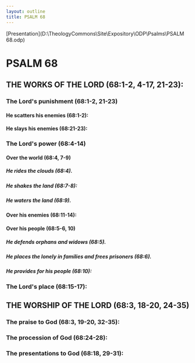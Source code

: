 ```yaml
---
layout: outline
title: PSALM 68
---
```

[Presentation](D:\TheologyCommons\Site\Expository\ODP\Psalms\PSALM 68.odp)
# PSALM 68 
## THE WORKS OF THE LORD (68:1-2, 4-17, 21-23): 
###  The Lord\'s punishment (68:1-2, 21-23) 
####  He scatters his enemies (68:1-2): 
####  He slays his enemies (68:21-23): 
###  The Lord\'s power (68:4-14) 
####  Over the world (68:4, 7-9) 
#####  He rides the clouds (68:4). 
#####  He shakes the land (68:7-8): 
#####  He waters the land (68:9). 
####  Over his enemies (68:11-14): 
####  Over his people (68:5-6, 10) 
#####  He defends orphans and widows (68:5). 
#####  He places the lonely in families and frees prisoners (68:6). 
#####  He provides for his people (68:10): 
###  The Lord\'s place (68:15-17): 
## THE WORSHIP OF THE LORD (68:3, 18-20, 24-35) 
###  The praise to God (68:3, 19-20, 32-35): 
###  The procession of God (68:24-28): 
###  The presentations to God (68:18, 29-31): 
